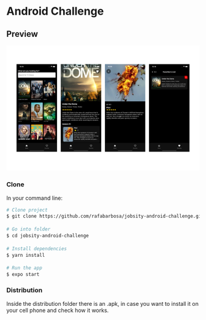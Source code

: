 # **Android Challenge**

## Preview

![Android Challenge](/assets/banner-git.png)

### **Clone**

In your command line:

```bash
# Clone project
$ git clone https://github.com/rafabarbosa/jobsity-android-challenge.git

# Go into folder
$ cd jobsity-android-challenge

# Install dependencies
$ yarn install

# Run the app
$ expo start
```

### **Distribution**

Inside the distribution folder there is an .apk, in case you want to install it on your cell phone and check how it works.
